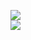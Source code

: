 [![](https://img.shields.io/badge/Made%20With-Github%20Spray-lightgrey.svg?style=for-the-badge&logo=github)](https://github.com/Annihil/github-spray#26055)  
[![](https://i.imgur.com/2DrTn0Z.gif)](https://github.com/Annihil/github-spray)